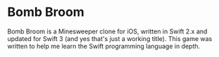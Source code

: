 # Bomb Broom

Bomb Broom is a Minesweeper clone for iOS, written in Swift 2.x and updated for
Swift 3 (and yes that's just a working title). This game was written to help me
learn the Swift programming language in depth.
